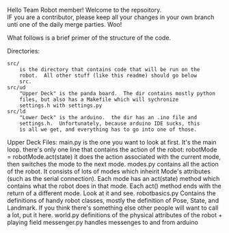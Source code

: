 Hello Team Robot member!   Welcome to the repsoitory.  
IF you are a contributor, please keep all your changes in your own branch
unti one of the daily merge parties.  Woo!


What follows is a brief primer of the structure of
the code.

Directories:

    src/
        is the directory that contains code that will be run on the
        robot.  All other stuff (like this readme) should go below
        src.
    src/ud
        "Upper Deck" is the panda board.  The dir contains mostly python
        files, but also has a Makefile which will sychronize
        settings.h with settings.py
    src/ld
        "Lower Deck" is the arduino.  the dir has an .ino file and
        settings.h.  Unfortunately, because arduino IDE sucks, this
        is all we get, and everything has to go into one of those.

Upper Deck Files:
    main.py
        is the one you want to look at first.  It's the main loop.
        there's only one line that contains the action of the robot:
        robotMode = robotMode.act(state)
        it does the action associated with the current mode, then
        switches the mode to the next mode.
    modes.py
        contains all the action of the robot.  It consists of
        lots of modes which inheirit Mode's attributes (such
        as the serial connection).  Each mode has an act(state)
        method which contains what the robot does in that mode.
        Each act() method ends with the return of a different
        mode.  Look at it and see.
    robotbasics.py
        Contains the definitions of handy robot classes, mostly the definition
        of Pose, State, and Landmark.  If you think there's something else
        other people will want to call a lot, put it here.
    world.py
        definitions of the physical attributes of the robot + playing field
    messenger.py
        handles messenges to and from arduino
